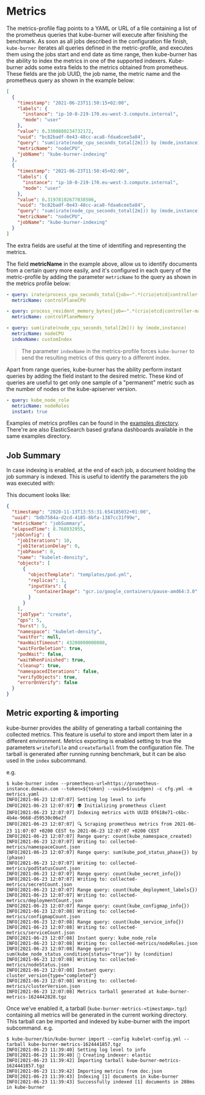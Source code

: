 # Metrics

The metrics-profile flag points to a YAML or URL of a file containing a list of the prometheus queries that kube-burner will execute after finishing the benchmark.
As soon as all jobs described in the configuration file finish, `kube-burner` iterates all queries defined in the metric-profile, and executes them using the jobs start and end date as time range, then kube-burner has the ability to index the metrics in one of the supported indexers.
Kube-burner adds some extra fields to the metrics obtained from prometheus. These fields are the job UUID, the job name, the metric name and the prometheus query as shown in the example below:

```json
[
  {
    "timestamp": "2021-06-23T11:50:15+02:00",
    "labels": {
      "instance": "ip-10-0-219-170.eu-west-3.compute.internal",
      "mode": "user"
    },
    "value": 0.3300880234732172,
    "uuid": "bc82badf-0e43-48cc-aca8-fdaa6cee5a84",
    "query": "sum(irate(node_cpu_seconds_total[2m])) by (mode,instance) > 0",
    "metricName": "nodeCPU",
    "jobName": "kube-burner-indexing"
  },
  {
    "timestamp": "2021-06-23T11:50:45+02:00",
    "labels": {
      "instance": "ip-10-0-219-170.eu-west-3.compute.internal",
      "mode": "user"
    },
    "value": 0.31978102677038506,
    "uuid": "bc82badf-0e43-48cc-aca8-fdaa6cee5a84",
    "query": "sum(irate(node_cpu_seconds_total[2m])) by (mode,instance) > 0",
    "metricName": "nodeCPU",
    "jobName": "kube-burner-indexing"
  }
]
```

The extra fields are useful at the time of identifing and representing the metrics.

The field **metricName** in the example above, allow us to identify documents from a certain query more easily, and it's configured in each query of the metric-profile by adding the parameter `metricName` to the query as shown in the metrics profile below:

```yaml
- query: irate(process_cpu_seconds_total{job=~".*(crio|etcd|controller-manager|apiserver|scheduler).*"}[2m])
  metricName: controlPlaneCPU

- query: process_resident_memory_bytes{job=~".*(crio|etcd|controller-manager|apiserver|scheduler).*"}
  metricName: controlPlaneMemory

- query: sum(irate(node_cpu_seconds_total[2m])) by (mode,instance)
  metricName: nodeCPU
  indexName: customIndex
```

> The parameter `indexName` in the metrics-profile forces `kube-burner` to send the resulting metrics of this query to a different index.

Apart from range queries, kube-burner has the ability perform instant queries by adding the field instant to the desired metric. These kind of queries are useful to get only one sample of a "permanent" metric such as the number of nodes or the kube-apiserver version.

```yaml
- query: kube_node_role
  metricName: nodeRoles
  instant: true
```

Examples of metrics profiles can be found in the [examples directory](https://github.com/cloud-bulldozer/kube-burner/tree/master/examples/). There're are also ElasticSearch based grafana dashboards available in the same examples directory.

## Job Summary

In case indexing is enabled, at the end of each job, a document holding the job summary is indexed. This is useful to identify the parameters the job was executed with:

This document looks like:

```json
{
  "timestamp": "2020-11-13T13:55:31.654185032+01:00",
  "uuid": "bdb7584a-d2cd-4185-8bfa-1387cc31f99e",
  "metricName": "jobSummary",
  "elapsedTime": 8.768932955,
  "jobConfig": {
    "jobIterations": 10,
    "jobIterationDelay": 0,
    "jobPause": 0,
    "name": "kubelet-density",
    "objects": [
      {
        "objectTemplate": "templates/pod.yml",
        "replicas": 1,
        "inputVars": {
          "containerImage": "gcr.io/google_containers/pause-amd64:3.0"
        }
      }
    ],
    "jobType": "create",
    "qps": 5,
    "burst": 5,
    "namespace": "kubelet-density",
    "waitFor": null,
    "maxWaitTimeout": 43200000000000,
    "waitForDeletion": true,
    "podWait": false,
    "waitWhenFinished": true,
    "cleanup": true,
    "namespacedIterations": false,
    "verifyObjects": true,
    "errorOnVerify": false
  }
}
```

## Metric exporting & importing

kube-burner provides the ability of generating a tarball containing the collected metrics. This feature is useful to store and import them later in a different environment. Metrics exporting is enabled setting to true the parameters `writeToFile` and `createTarball` from the configuration file. The tarball is generated after running running benchmark, but it can be also used in the `index` subcommand.

e.g.

```shell
$ kube-burner index --prometheus-url=https://prometheus-instance.domain.com --token=${token} --uuid=$(uuidgen) -c cfg.yml -m metrics.yaml
INFO[2021-06-23 12:07:07] Setting log level to info
INFO[2021-06-23 12:07:07] 👽 Initializing prometheus client
INFO[2021-06-23 12:07:07] Indexing metrics with UUID 0f618e71-c6bc-4b4e-9668-d59530c06e2f
INFO[2021-06-23 12:07:07] 🔍 Scraping prometheus metrics from 2021-06-23 11:07:07 +0200 CEST to 2021-06-23 12:07:07 +0200 CEST
INFO[2021-06-23 12:07:07] Range query: count(kube_namespace_created)
INFO[2021-06-23 12:07:07] Writing to: collected-metrics/namespaceCount.json
INFO[2021-06-23 12:07:07] Range query: sum(kube_pod_status_phase{}) by (phase)
INFO[2021-06-23 12:07:07] Writing to: collected-metrics/podStatusCount.json
INFO[2021-06-23 12:07:07] Range query: count(kube_secret_info{})
INFO[2021-06-23 12:07:07] Writing to: collected-metrics/secretCount.json
INFO[2021-06-23 12:07:07] Range query: count(kube_deployment_labels{})
INFO[2021-06-23 12:07:07] Writing to: collected-metrics/deploymentCount.json
INFO[2021-06-23 12:07:07] Range query: count(kube_configmap_info{})
INFO[2021-06-23 12:07:08] Writing to: collected-metrics/configmapCount.json
INFO[2021-06-23 12:07:08] Range query: count(kube_service_info{})
INFO[2021-06-23 12:07:08] Writing to: collected-metrics/serviceCount.json
INFO[2021-06-23 12:07:08] Instant query: kube_node_role
INFO[2021-06-23 12:07:08] Writing to: collected-metrics/nodeRoles.json
INFO[2021-06-23 12:07:08] Range query: sum(kube_node_status_condition{status="true"}) by (condition)
INFO[2021-06-23 12:07:08] Writing to: collected-metrics/nodeStatus.json
INFO[2021-06-23 12:07:08] Instant query: cluster_version{type="completed"}
INFO[2021-06-23 12:07:08] Writing to: collected-metrics/clusterVersion.json
INFO[2021-06-23 12:07:08] Metrics tarball generated at kube-burner-metrics-1624442828.tgz
```

Once we've enabled it, a tarball (`kube-burner-metrics-<timestamp>.tgz`) containing all metrics will be generated in the current working directory.
This tarball can be imported and indexed by kube-burner with the import subcommand. e.g.

```shell
$ kube-burner/bin/kube-burner import --config kubelet-config.yml --tarball kube-burner-metrics-1624441857.tgz
INFO[2021-06-23 11:39:40] Setting log level to info
INFO[2021-06-23 11:39:40] 📁 Creating indexer: elastic
INFO[2021-06-23 11:39:42] Importing tarball kube-burner-metrics-1624441857.tgz
INFO[2021-06-23 11:39:42] Importing metrics from doc.json
INFO[2021-06-23 11:39:43] Indexing [1] documents in kube-burner
INFO[2021-06-23 11:39:43] Successfully indexed [1] documents in 208ms in kube-burner
```
